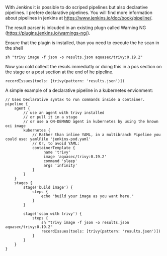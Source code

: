 With Jenkins it is possible to do scriped pipelines but also declaative pipelines. I prefere declarative pipelines. You will find more information about pipelines in jenkins at https://www.jenkins.io/doc/book/pipeline/.

The result parser is inlcuded in an existing plugn called Warning NG (https://plugins.jenkins.io/warnings-ng/).

Ensure that the plugin is installed, than you need to execute the he scan in the shell
```
sh "trivy image -f json -o results.json aquasec/trivy:0.19.2"
```
Now you cold collect the resuls immediatly or doing this in a pos section on the stage or a post section at the end of he pipeline.
```
recordIssues(tools: [trivy(pattern: 'results.json')])
```

A simple example of a declarative pipeline in a kubernetes envionment:
```
// Uses Declarative syntax to run commands inside a container.
pipeline {
    agent {
        // use an agent with trivy installed 
        // or pull it in a stage 
        // or use a ON-DEMAND agent in kubernetes by using the known oci image
        kubernetes {
            // Rather than inline YAML, in a multibranch Pipeline you could use: yamlFile 'jenkins-pod.yaml'
            // Or, to avoid YAML:
            containerTemplate {
                 name 'trivy'
                 image 'aquasec/trivy:0.19.2'
                 command 'sleep'
                 args 'infinity'
            }
        }
    }
    stages {
        stage('build image') {
            steps {
                echo "build your image as you want here."
            }
        }
        
        stage('scan with trivy') {
            steps {
                sh "trivy image -f json -o results.json aquasec/trivy:0.19.2"
                recordIssues(tools: [trivy(pattern: 'results.json')])
            }
        }
    }
}
```
